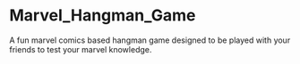 # Marvel_Hangman_Game
A fun marvel comics based hangman game designed to be played with your friends to test your marvel knowledge.
